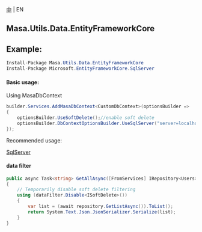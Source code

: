 [中](README.zh-CN.md) | EN

## Masa.Utils.Data.EntityFrameworkCore

## Example:

```c#
Install-Package Masa.Utils.Data.EntityFrameworkCore
Install-Package Microsoft.EntityFrameworkCore.SqlServer
```

#### Basic usage:

Using MasaDbContext

``` C#
builder.Services.AddMasaDbContext<CustomDbContext>(optionsBuilder =>
{
    optionsBuilder.UseSoftDelete();//enable soft delete
    optionsBuilder.DbContextOptionsBuilder.UseSqlServer("server=localhost;uid=sa;pwd=P@ssw0rd;database=identity");
});
```

Recommended usage:

[SqlServer](../Masa.Utils.Data.EntityFrameworkCore.SqlServer/README.md)

#### data filter

``` C#
public async Task<string> GetAllAsync([FromServices] IRepository<Users> repository, [FromServices] IDataFilter dataFilter)
{
    // Temporarily disable soft delete filtering
    using (dataFilter.Disable<ISoftDelete>())
    {
        var list = (await repository.GetListAsync()).ToList();
        return System.Text.Json.JsonSerializer.Serialize(list);
    }
}
```